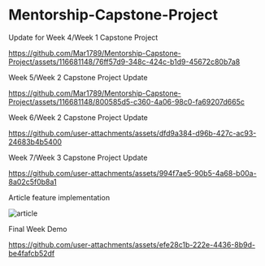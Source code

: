 # Mentorship-Capstone-Project

Update for Week 4/Week 1 Capstone Project



https://github.com/Mar1789/Mentorship-Capstone-Project/assets/116681148/76ff57d9-348c-424c-b1d9-45672c80b7a8

Week 5/Week 2 Capstone Project Update


https://github.com/Mar1789/Mentorship-Capstone-Project/assets/116681148/800585d5-c360-4a06-98c0-fa69207d665c

Week 6/Week 2 Capstone Project Update


https://github.com/user-attachments/assets/dfd9a384-d96b-427c-ac93-24683b4b5400

Week 7/Week 3 Capstone Project Update

https://github.com/user-attachments/assets/994f7ae5-90b5-4a68-b00a-8a02c5f0b8a1

Article feature implementation

![article](https://github.com/user-attachments/assets/5715df65-2541-43c1-b3d4-ab14c1cb846d)

Final Week Demo

https://github.com/user-attachments/assets/efe28c1b-222e-4436-8b9d-be4fafcb52df

